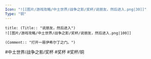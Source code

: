 ```yaml
---
Icon: "![[图片/游戏攻略/中土世界/战争之影/奖杯/说朋友，然后进入.png|30]]"
Type: "铜"
---
```

```ad-common-bronze-trophy
title: (Title:: "说朋友，然后进入")
![[图片/游戏攻略/中土世界/战争之影/奖杯/说朋友，然后进入.png|100]]

(Comment:: "打开一扇伊希尔丁之门。")
```

#中土世界/战争之影/奖杯 #奖杯 #奖杯/铜
